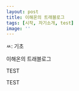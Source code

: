 ```yaml
---
layout: post
title: 이해온의 트래블로그
tags: [시작, 자기소개, test]
image: ''
---
```



ㅆ: 기초

이해온의 트래블로그

TEST

TEST